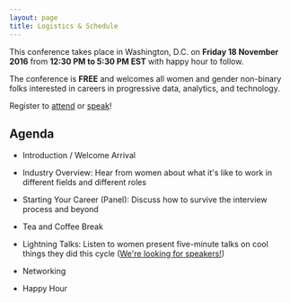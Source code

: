 ```yaml
---
layout: page
title: Logistics & Schedule 
---
```


This conference takes place in Washington, D.C. on **Friday 18 November 2016** from **12:30 PM to 5:30 PM EST** with happy hour to follow.

The conference is **FREE** and welcomes all women and gender non-binary folks interested in careers in progressive data, analytics, and technology.

Register to [attend](/register/) or [speak](/speakers/)!

## Agenda

* Introduction / Welcome Arrival

* Industry Overview: Hear from women about what it's like to work in different fields and different roles
 
* Starting Your Career (Panel): Discuss how to survive the interview process and beyond

* Tea and Coffee Break

* Lightning Talks: Listen to women present five-minute talks on cool things they did this cycle ([We're looking for speakers!](speakers/))

* Networking

* Happy Hour

